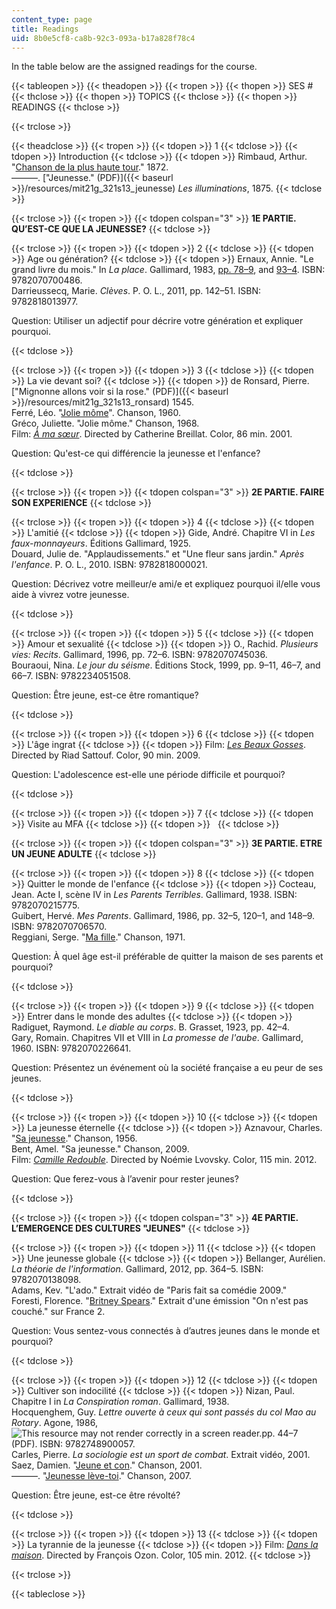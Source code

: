 ```yaml
---
content_type: page
title: Readings
uid: 8b0e5cf8-ca8b-92c3-093a-b17a828f78c4
---
```


In the table below are the assigned readings for the course.

{{< tableopen >}}
{{< theadopen >}}
{{< tropen >}}
{{< thopen >}}
SES #
{{< thclose >}}
{{< thopen >}}
TOPICS
{{< thclose >}}
{{< thopen >}}
READINGS
{{< thclose >}}

{{< trclose >}}

{{< theadclose >}}
{{< tropen >}}
{{< tdopen >}}
1
{{< tdclose >}}
{{< tdopen >}}
Introduction
{{< tdclose >}}
{{< tdopen >}}
Rimbaud, Arthur. "[Chanson de la plus haute tour](http://abardel.free.fr/petite_anthologie/chanson_panorama.htm)." 1872.  
———. ["Jeunesse." (PDF)]({{< baseurl >}}/resources/mit21g_321s13_jeunesse) _Les illuminations_, 1875.
{{< tdclose >}}

{{< trclose >}}
{{< tropen >}}
{{< tdopen colspan="3" >}}
**1E PARTIE. QU’EST-CE QUE LA JEUNESSE?**
{{< tdclose >}}

{{< trclose >}}
{{< tropen >}}
{{< tdopen >}}
2
{{< tdclose >}}
{{< tdopen >}}
Age ou génération?
{{< tdclose >}}
{{< tdopen >}}
Ernaux, Annie. "Le grand livre du mois." In _La place_. Gallimard, 1983, [pp. 78–9](http://books.google.com/books?id=k_3i8zrpcC4C&pg=PA78#v=onepage), and [93–4](http://books.google.com/books?id=k_3i8zrpcC4C&pg=PA93#v=onepage). ISBN: 9782070700486.  
Darrieussecq, Marie. _Clèves_. P. O. L., 2011, pp. 142–51. ISBN: 9782818013977.

Question: Utiliser un adjectif pour décrire votre génération et expliquer pourquoi.


{{< tdclose >}}

{{< trclose >}}
{{< tropen >}}
{{< tdopen >}}
3
{{< tdclose >}}
{{< tdopen >}}
La vie devant soi?
{{< tdclose >}}
{{< tdopen >}}
de Ronsard, Pierre. ["Mignonne allons voir si la rose." (PDF)]({{< baseurl >}}/resources/mit21g_321s13_ronsard) 1545.  
Ferré, Léo. "[Jolie môme](http://www.paroles-musique.com/paroles-Leo_Ferre-Jolie_Mome-lyrics,p11149)". Chanson, 1960.  
Gréco, Juliette. "Jolie môme." Chanson, 1968.  
Film: [_À ma sœur_](http://www.allocine.fr/film/fichefilm_gen_cfilm=29378.html). Directed by Catherine Breillat. Color, 86 min. 2001.

Question: Qu'est-ce qui différencie la jeunesse et l'enfance?


{{< tdclose >}}

{{< trclose >}}
{{< tropen >}}
{{< tdopen colspan="3" >}}
**2E PARTIE. FAIRE SON EXPERIENCE**
{{< tdclose >}}

{{< trclose >}}
{{< tropen >}}
{{< tdopen >}}
4
{{< tdclose >}}
{{< tdopen >}}
L'amitié
{{< tdclose >}}
{{< tdopen >}}
Gide, André. Chapitre VI in _Les faux-monnayeurs_. Éditions Gallimard, 1925.  
Douard, Julie de. "Applaudissements." et "Une fleur sans jardin." _Après l'enfance_. P. O. L., 2010. ISBN: 9782818000021.

Question: Décrivez votre meilleur/e ami/e et expliquez pourquoi il/elle vous aide à vivrez votre jeunesse.


{{< tdclose >}}

{{< trclose >}}
{{< tropen >}}
{{< tdopen >}}
5
{{< tdclose >}}
{{< tdopen >}}
Amour et sexualité
{{< tdclose >}}
{{< tdopen >}}
O., Rachid. _Plusieurs vies: Recits_. Gallimard, 1996, pp. 72–6. ISBN: 9782070745036.  
Bouraoui, Nina. _Le jour du séisme_. Éditions Stock, 1999, pp. 9–11, 46–7, and 66–7. ISBN: 9782234051508.

Question: Être jeune, est-ce être romantique?


{{< tdclose >}}

{{< trclose >}}
{{< tropen >}}
{{< tdopen >}}
6
{{< tdclose >}}
{{< tdopen >}}
L'âge ingrat
{{< tdclose >}}
{{< tdopen >}}
Film: [_Les Beaux Gosses_](http://www.allocine.fr/film/fichefilm_gen_cfilm=136666.html). Directed by Riad Sattouf. Color, 90 min. 2009.

Question: L'adolescence est-elle une période difficile et pourquoi?


{{< tdclose >}}

{{< trclose >}}
{{< tropen >}}
{{< tdopen >}}
7
{{< tdclose >}}
{{< tdopen >}}
Visite au MFA
{{< tdclose >}}
{{< tdopen >}}
 
{{< tdclose >}}

{{< trclose >}}
{{< tropen >}}
{{< tdopen colspan="3" >}}
**3E PARTIE. ETRE UN JEUNE ADULTE**
{{< tdclose >}}

{{< trclose >}}
{{< tropen >}}
{{< tdopen >}}
8
{{< tdclose >}}
{{< tdopen >}}
Quitter le monde de l'enfance
{{< tdclose >}}
{{< tdopen >}}
Cocteau, Jean. Acte I, scène IV in _Les Parents Terribles_. Gallimard, 1938. ISBN: 9782070215775.  
Guibert, Hervé. _Mes Parents_. Gallimard, 1986, pp. 32–5, 120–1, and 148–9. ISBN: 9782070706570.  
Reggiani, Serge. "[Ma fille](http://www.paroles-musique.com/paroles-Serge_Reggiani-Ma_Fille-lyrics,p64305)." Chanson, 1971.

Question: À quel âge est-il préférable de quitter la maison de ses parents et pourquoi?


{{< tdclose >}}

{{< trclose >}}
{{< tropen >}}
{{< tdopen >}}
9
{{< tdclose >}}
{{< tdopen >}}
Entrer dans le monde des adultes
{{< tdclose >}}
{{< tdopen >}}
Radiguet, Raymond. _Le diable au corps_. B. Grasset, 1923, pp. 42–4.  
Gary, Romain. Chapitres VII et VIII in _La promesse de l'aube_. Gallimard, 1960. ISBN: 9782070226641.

Question: Présentez un événement où la société française a eu peur de ses jeunes.


{{< tdclose >}}

{{< trclose >}}
{{< tropen >}}
{{< tdopen >}}
10
{{< tdclose >}}
{{< tdopen >}}
La jeunesse éternelle
{{< tdclose >}}
{{< tdopen >}}
Aznavour, Charles. "[Sa jeunesse](http://www.paroles-musique.com/paroles-Charles_Aznavour-Sa_Jeunesse-lyrics,p13456)." Chanson, 1956.  
Bent, Amel. "Sa jeunesse." Chanson, 2009.  
Film: [_Camille Redouble_](http://www.allocine.fr/film/fichefilm_gen_cfilm=189370.html). Directed by Noémie Lvovsky. Color, 115 min. 2012.

Question: Que ferez-vous à l’avenir pour rester jeunes?


{{< tdclose >}}

{{< trclose >}}
{{< tropen >}}
{{< tdopen colspan="3" >}}
**4E PARTIE. L’EMERGENCE DES CULTURES "JEUNES"**
{{< tdclose >}}

{{< trclose >}}
{{< tropen >}}
{{< tdopen >}}
11
{{< tdclose >}}
{{< tdopen >}}
Une jeunesse globale
{{< tdclose >}}
{{< tdopen >}}
Bellanger, Aurélien. _La théorie de l'information_. Gallimard, 2012, pp. 364–5. ISBN: 9782070138098.  
Adams, Kev. "L'ado." Extrait vidéo de "Paris fait sa comédie 2009."  
Foresti, Florence. "[Britney Spears](http://www.ozap.com/photos-images/video-florence-foresti-incarne-britney-spears-4438341.html)." Extrait d'une émission "On n'est pas couché." sur France 2.

Question: Vous sentez-vous connectés à d’autres jeunes dans le monde et pourquoi?


{{< tdclose >}}

{{< trclose >}}
{{< tropen >}}
{{< tdopen >}}
12
{{< tdclose >}}
{{< tdopen >}}
Cultiver son indocilité
{{< tdclose >}}
{{< tdopen >}}
Nizan, Paul. Chapitre I in _La Conspiration roman_. Gallimard, 1938.  
Hocquenghem, Guy. _Lettre ouverte à ceux qui sont passés du col Mao au Rotary_. Agone, 1986, ![This resource may not render correctly in a screen reader.](/images/inacessible.gif)pp. 44–7 (PDF). ISBN: 9782748900057.  
Carles, Pierre. _La sociologie est un sport de combat_. Extrait vidéo, 2001.  
Saez, Damien. "[Jeune et con](http://www.paroles-musique.com/paroles-Saez-Jeune_Et_Con-lyrics,p487)." Chanson, 2001.  
———. "[Jeunesse lève-toi](http://www.paroles-musique.com/paroles-Saez-Jeunesse_Leve_Toi-lyrics,p32012)." Chanson, 2007.

Question: Être jeune, est-ce être révolté?


{{< tdclose >}}

{{< trclose >}}
{{< tropen >}}
{{< tdopen >}}
13
{{< tdclose >}}
{{< tdopen >}}
La tyrannie de la jeunesse
{{< tdclose >}}
{{< tdopen >}}
Film: [_Dans la maison_](http://www.allocine.fr/film/fichefilm_gen_cfilm=193715.html). Directed by François Ozon. Color, 105 min. 2012.
{{< tdclose >}}

{{< trclose >}}

{{< tableclose >}}